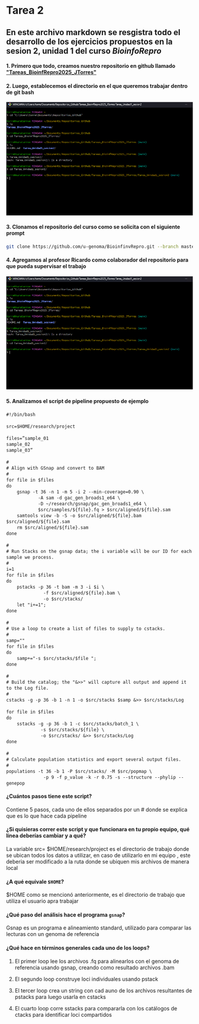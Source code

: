 # Tarea 2

## En este archivo markdown se resgistra todo el desarrollo de los ejercicios propuestos en la sesion 2, unidad 1 del curso *BioinfoRepro*

#### 1. Primero que todo, creamos nuestro repositorio en github llamado ["Tareas_BioinfRepro2025_JTorres" ](https://github.com/Auraterrae/Tareas_BioinfRepro2025_JTorres)

#### 2. Luego, establecemos el directorio en el que queremos trabajar dentro de git bash

![a](https://github.com/Auraterrae/Tareas_BioinfRepro2025_JTorres/blob/cae84eb899dd1dc522f2fec31959ce734e075de2/Tarea_Unidad1_sesion2/imagen1.png)

#### 3. Clonamos el repositorio del curso como se solicita con el siguiente prompt

```bash
git clone https://github.com/u-genoma/BioinfinvRepro.git --branch master --single branch
```

#### 4. Agregamos al profesor Ricardo como colaborador del repositorio para que pueda supervisar el trabajo

![aa](https://github.com/Auraterrae/Tareas_BioinfRepro2025_JTorres/blob/cae84eb899dd1dc522f2fec31959ce734e075de2/Tarea_Unidad1_sesion2/imagen1.png)

#### 5.  Analizamos el script de pipeline propuesto de ejemplo

```
#!/bin/bash 

src=$HOME/research/project 

files=”sample_01 
sample_02 
sample_03” 

#
# Align with GSnap and convert to BAM
# 
for file in $files
do
    gsnap -t 36 -n 1 -m 5 -i 2 --min-coverage=0.90 \
            -A sam -d gac_gen_broads1_e64 \
            -D ~/research/gsnap/gac_gen_broads1_e64 \
            $src/samples/${file}.fq > $src/aligned/${file}.sam
    samtools view -b -S -o $src/aligned/${file}.bam $src/aligned/${file}.sam 
    rm $src/aligned/${file}.sam 
done

#
# Run Stacks on the gsnap data; the i variable will be our ID for each sample we process.
# 
i=1 
for file in $files 
do 
    pstacks -p 36 -t bam -m 3 -i $i \
              -f $src/aligned/${file}.bam \
              -o $src/stacks/ 
    let "i+=1"; 
done 

# 
# Use a loop to create a list of files to supply to cstacks.
# 
samp="" 
for file in $files 
do 
    samp+="-s $src/stacks/$file "; 
done 

# 
# Build the catalog; the "&>>" will capture all output and append it to the Log file.
# 
cstacks -g -p 36 -b 1 -n 1 -o $src/stacks $samp &>> $src/stacks/Log 

for file in $files 
do 
    sstacks -g -p 36 -b 1 -c $src/stacks/batch_1 \
             -s $src/stacks/${file} \ 
             -o $src/stacks/ &>> $src/stacks/Log 
done 

#
# Calculate population statistics and export several output files.
# 
populations -t 36 -b 1 -P $src/stacks/ -M $src/popmap \
              -p 9 -f p_value -k -r 0.75 -s --structure --phylip --genepop
```

#### ¿Cuántos pasos tiene este script?

Contiene 5 pasos, cada uno de ellos separados por un # donde se explica que es lo que hace cada pipeline

#### ¿Si quisieras correr este script y que funcionara en tu propio equipo, qué línea deberías cambiar y a qué?

La variable src= $HOME/research/project es el directorio de trabajo donde se ubican todos los datos a utilizar, en caso de utilizarlo en mi equipo , este deberia ser modificado a la ruta donde se ubiquen mis archivos de manera local

#### ¿A qué equivale `$HOME`?

$HOME como se mencionó anteriormente, es el directorio de trabajo que utiliza el usuario apra trabajar

#### ¿Qué paso del análisis hace el programa `gsnap`?

Gsnap es un programa e alineamiento standard, utilizado para comparar las lecturas con un genoma de referencia 

#### ¿Qué hace en términos generales cada uno de los loops?

1. El primer loop lee los archivos .fq para alinearlos con el genoma de referencia usando gsnap, creando como resultado archivos .bam

2. El segundo loop construye loci individuales usando pstack

3. El tercer loop crea un string con cad auno de los archivos resultantes de pstacks para luego usarla en cstacks

4. El cuarto loop corre sstacks para compararla con los catálogos de ctacks para identificar loci compartidos 
